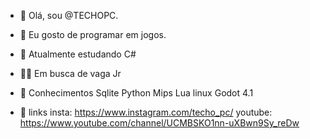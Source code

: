 - 👋 Olá, sou @TECHOPC.
- 👀 Eu gosto de programar em jogos.
- 🌱 Atualmente estudando C#

- :male_detective: Em busca de vaga Jr

- :book: Conhecimentos
  Sqlite
  Python
  Mips
  Lua
  linux
  Godot 4.1
  

- :link: links
insta: https://www.instagram.com/techo_pc/
youtube: https://www.youtube.com/channel/UCMBSKO1nn-uXBwn9Sy_reDw
<!---  - 📫 --->

<!---
TECHOPC/TECHOPC is a ✨ special ✨ repository because its `README.md` (this file) appears on your GitHub profile.
You can click the Preview link to take a look at your changes.
--->
